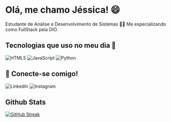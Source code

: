 
  # Olá, me chamo Jéssica! 😄


Estudante de Análise e Desenvolvimento de Sistemas 👩‍🎓
Me especializando como FullStack pela DIO. 


## Tecnologias que uso no meu dia 🚀

![HTML5](https://img.shields.io/badge/HTML5-000?style=for-the-badge&logo=html5)
![JavaScript](https://img.shields.io/badge/JavaScript-000?style=for-the-badge&logo=javascript)
![Python](https://img.shields.io/badge/Python-000?style=for-the-badge&logo=Python)


## 🔗 Conecte-se comigo!

![LinkedIn](https://img.shields.io/badge/Linkedin-0a66c2?style=for-the-badge&logo=Linkedin&)
![Instagram](https://img.shields.io/badge/instagram-000?style=for-the-badge&logo=Instagram&)

## Github Stats

[![GitHub Streak](https://streak-stats.demolab.com/?user=jesgalves&theme=bear&background=000&border=30A3DC&dates=FFF)](https://git.io/streak-stats)

